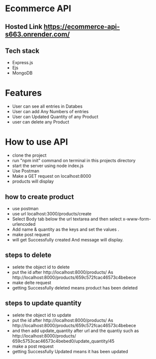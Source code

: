 # Ecommerce API

## Hosted Link https://ecommerce-api-s663.onrender.com/

## Tech stack
+ Express.js
+ Ejs
+ MongoDB

# Features
+ User can see all entries in Databes
+ User can add Any Numbers of entries
+ User can Updated Quantity of any Product
+ user can delete any Product

# How to use API
+ clone the project
+ run "npm init" command on terminal in this projects directory
+ start the server using node index.js
+ Use Postman
+ Make a GET request on localhost:8000
+ products will display

## how to create product
+ use postman
+ use url localhost:3000/products/create
+ Select Body tab below the url textarea and then select x-www-form-urlencoded
+ Add name & quantity as the keys and set the  values .
+ make post request
+ will get Successfully created And message will display.

## steps to delete
+ selete the object id to delete
+ put the id after http://localhost:8000/products/   As  http://localhost:8000/products/659c572fcac46573c4bebece
+ make delte request
+ getting Successfully deleted means product has been deleted

## steps to update quantity
+ selete the object id to update
+ put the id after  http://localhost:8000/products/  As http://localhost:8000/products/659c572fcac46573c4bebece
+ and then add update_quantity after url and the quantiy such as  http://localhost:8000/products/ 659c5753cac46573c4bebed0/update_quantity/45
+ make a post request
+ getting Successfully Updated means it has been updated

